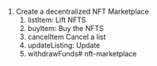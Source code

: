 1. Create a decentralized NFT Marketplace
    1. listItem: Lift NFTS
    2. buyItem: Buy the NFTS
    3. cancelItem Cancel a list
    4. updateListing: Update
    5. withdrawFunds# nft-marketplace
